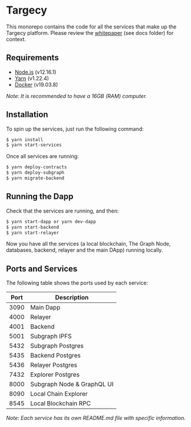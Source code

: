 # Targecy

This monorepo contains the code for all the services that make up the Targecy platform. Please review the [whitepaper](./docs/whitepaper.pdf) (see docs folder) for context.

## Requirements

- [Node.js](https://nodejs.org/en/) (v12.16.1)
- [Yarn](https://yarnpkg.com/) (v1.22.4)
- [Docker](https://www.docker.com/) (v19.03.8)

_Note: It is recommended to have a 16GB (RAM) computer._

## Installation

To spin up the services, just run the following command:

```bash
$ yarn install
$ yarn start-services
```

Once all services are running:

```bash
$ yarn deploy-contracts
$ yarn deploy-subgraph
$ yarn migrate-backend
```

## Running the Dapp

Check that the services are running, and then:

```bash
$ yarn start-dapp or yarn dev-dapp
$ yarn start-backend
$ yarn start-relayer
```

Now you have all the services (a local blockchain, The Graph Node, databases, backend, relayer and the main DApp) running locally.

## Ports and Services

The following table shows the ports used by each service:

| Port | Description                |
| ---- | -------------------------- |
| 3090 | Main Dapp                  |
| 4000 | Relayer                    |
| 4001 | Backend                    |
| 5001 | Subgraph IPFS              |
| 5432 | Subgraph Postgres          |
| 5435 | Backend Postgres           |
| 5436 | Relayer Postgres           |
| 7432 | Explorer Postgres          |
| 8000 | Subgraph Node & GraphQL UI |
| 8090 | Local Chain Explorer       |
| 8545 | Local Blockchain RPC       |

_Note: Each service has its own README.md file with specific information._

